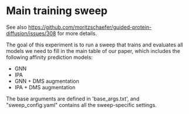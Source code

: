 Main training sweep
====================================

See also https://github.com/moritzschaefer/guided-protein-diffusion/issues/308 for more details.

The goal of this experiment is to run a sweep that trains and evaluates all models we need to fill in the main table of our paper, which includes the following affinity prediction models:
- GNN
- IPA
- GNN + DMS augmentation
- IPA + DMS augmentation

The base arguments are defined in 'base_args.txt', and "sweep_config.yaml" contains all the sweep-specific settings.
